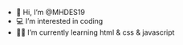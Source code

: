 - 👋 Hi, I’m @MHDES19
- 💻 I’m interested in coding
- 👨‍💻 I’m currently learning html & css & javascript

<!---
MHDES19/MHDES19 is a ✨ special ✨ repository because its `README.md` (this file) appears on your GitHub profile.
You can click the Preview link to take a look at your changes.
--->
